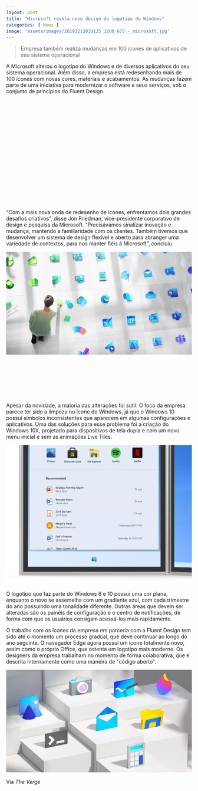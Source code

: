 ```yaml
---
layout: post
title: "Microsoft revela novo design do logotipo do Windows"
categories: [ News ]
image: 'assets/images/20191213030125_1200_675_-_microsoft.jpg'
---
```


> Empresa também realiza mudanças em 100 ícones de aplicativos de seu sistema operacional

A Microsoft alterou o logotipo do Windows e de diversos aplicativos do seu sistema operacional. Além disso, a empresa está redesenhando mais de 100 ícones com novas cores, materiais e acabamentos. As mudanças fazem parte de uma iniciativa para modernizar o software e seus serviços, sob o conjunto de princípios do Fluent Design. 

<!-- QUADRADO -->
<script async src="//pagead2.googlesyndication.com/pagead/js/adsbygoogle.js"></script>
<ins class="adsbygoogle"
style="display:inline-block;width:336px;height:280px"
data-ad-client="ca-pub-2838251107855362"
data-ad-slot="5351066970"></ins>
<script>
(adsbygoogle = window.adsbygoogle || []).push({});
</script>

“Com a mais nova onda de redesenho de ícones, enfrentamos dois grandes desafios criativos”, disse Jon Friedman, vice-presidente corporativo de design e pesquisa da Microsoft. “Precisávamos sinalizar inovação e mudança, mantendo a familiaridade com os clientes. Também tivemos que desenvolver um sistema de design flexível e aberto para abranger uma variedade de contextos, para nos manter fiéis à Microsoft”, concluiu.

![MS logo](/assets/images/1_PwcHt8KDe8R3zlVV1KkaFw.png)

<!-- MINI ANÚNCIO -->
<script async src="//pagead2.googlesyndication.com/pagead/js/adsbygoogle.js"></script>
<!-- Games Root -->
<ins class="adsbygoogle"
style="display:inline-block;width:730px;height:95px"
data-ad-client="ca-pub-2838251107855362"
data-ad-slot="5351066970"></ins>
<script>
(adsbygoogle = window.adsbygoogle || []).push({});
</script>

Apesar da novidade, a maioria das alterações foi sutil. O foco da empresa parece ter sido a limpeza no ícone do Windows, já que o Windows 10 possui símbolos inconsistentes que aparecem em algumas configurações e aplicativos. Uma das soluções para esse problema foi a criação do Windows 10X, projetado para dispositivos de tela dupla e com um novo menu inicial e sem as animações Live Tiles.

![MS Logo](/assets/images/XKwat9z.png)

O logotipo que faz parte do Windows 8 e 10 possui uma cor plana, enquanto o novo se assemelha com um gradiente azul, com cada trimestre do ano possuindo uma tonalidade diferente. Outras áreas que devem ser alteradas são os painéis de configuração e o centro de notificações, de forma com que os usuários consigam acessá-los mais rapidamente. 

O trabalho com os ícones da empresa em parceria com a Fluent Design tem sido até o momento um processo gradual, que deve continuar ao longo do ano seguinte. O navegador Edge agora possui um ícone totalmente novo, assim como o próprio Office, que ostenta um logotipo mais moderno. Os designers da empresa trabalham no momento de forma colaborativa, que é descrita internamente como uma maneira de "código aberto". 

<!-- RETANGULO LARGO 2 -->
<script async src="//pagead2.googlesyndication.com/pagead/js/adsbygoogle.js"></script>
<ins class="adsbygoogle"
style="display:block; text-align:center;"
data-ad-layout="in-article"
data-ad-format="fluid"
data-ad-client="ca-pub-2838251107855362"
data-ad-slot="8549252987"></ins>
<script>
(adsbygoogle = window.adsbygoogle || []).push({});
</script>

![MS Logo](/assets/images/1_c054Q1I8PoNJoBycan9a6A.png)

<!-- RETANGULO LARGO -->
<script async src="https://pagead2.googlesyndication.com/pagead/js/adsbygoogle.js"></script>
<!-- Informat -->
<ins class="adsbygoogle"
style="display:block"
data-ad-client="ca-pub-2838251107855362"
data-ad-slot="2327980059"
data-ad-format="auto"
data-full-width-responsive="true"></ins>
<script>
(adsbygoogle = window.adsbygoogle || []).push({});
</script>

Via *The Verge*
